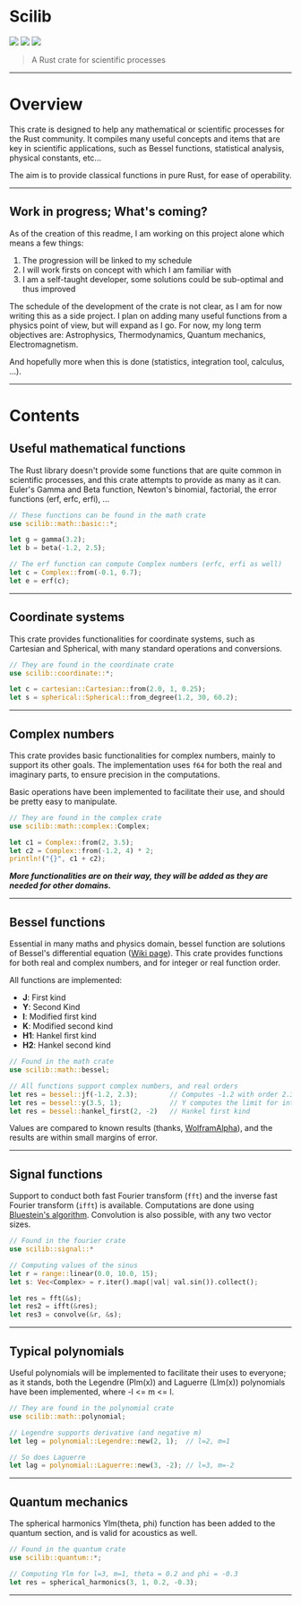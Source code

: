 # Scilib

![](https://img.shields.io/docsrs/scilib?label=Tests&style=flat-square)
![](https://img.shields.io/crates/v/scilib?style=flat-square)
![](https://img.shields.io/crates/l/scilib?style=flat-square)

> A Rust crate for scientific processes

---

# Overview

This crate is designed to help any mathematical or scientific processes for the Rust community. It compiles many useful concepts and items that are key in scientific applications, such as Bessel functions, statistical analysis, physical constants, etc...

The aim is to provide classical functions in pure Rust, for ease of operability.

---

## Work in progress; What's coming?

As of the creation of this readme, I am working on this project alone which means a few things:

1. The progression will be linked to my schedule
2. I will work firsts on concept with which I am familiar with
3. I am a self-taught developer, some solutions could be sub-optimal and thus improved

The schedule of the development of the crate is not clear, as I am for now writing this as a side project. I plan on adding many useful functions from a physics point of view, but will expand as I go. For now, my long term objectives are: Astrophysics, Thermodynamics, Quantum mechanics, Electromagnetism.

And hopefully more when this is done (statistics, integration tool, calculus, ...).

---

# Contents

## Useful mathematical functions

The Rust library doesn't provide some functions that are quite common in scientific processes, and this crate attempts to provide as many as it can. Euler's Gamma and Beta function, Newton's binomial, factorial, the error functions (erf, erfc, erfi), ...

```rust
// These functions can be found in the math crate
use scilib::math::basic::*;

let g = gamma(3.2);
let b = beta(-1.2, 2.5);

// The erf function can compute Complex numbers (erfc, erfi as well)
let c = Complex::from(-0.1, 0.7);
let e = erf(c);
```

---

## Coordinate systems

This crate provides functionalities for coordinate systems, such as Cartesian and Spherical, with many standard operations and conversions.

```rust
// They are found in the coordinate crate
use scilib::coordinate::*;

let c = cartesian::Cartesian::from(2.0, 1, 0.25);
let s = spherical::Spherical::from_degree(1.2, 30, 60.2);
```

---

## Complex numbers

This crate provides basic functionalities for complex numbers, mainly to support its other goals. The implementation uses `f64` for both the real and imaginary parts, to ensure precision in the computations.

Basic operations have been implemented to facilitate their use, and should be pretty easy to manipulate.

```rust
// They are found in the complex crate
use scilib::math::complex::Complex;

let c1 = Complex::from(2, 3.5);
let c2 = Complex::from(-1.2, 4) * 2;
println!("{}", c1 + c2);
```

***More functionalities are on their way, they will be added as they are needed for other domains.***

---

## Bessel functions

Essential in many maths and physics domain, bessel function are solutions of Bessel's differential equation ([Wiki page](https://en.wikipedia.org/wiki/Bessel_function)). This crate provides functions for both real and complex numbers, and for integer or real function order.

All functions are implemented:
- **J**: First kind
- **Y**: Second Kind
- **I**: Modified first kind
- **K**: Modified second kind
- **H1**: Hankel first kind
- **H2**: Hankel second kind

```rust
// Found in the math crate
use scilib::math::bessel;

// All functions support complex numbers, and real orders
let res = bessel::jf(-1.2, 2.3);        // Computes -1.2 with order 2.3 in J
let res = bessel::y(3.5, 1);            // Y computes the limit for integer order
let res = bessel::hankel_first(2, -2)   // Hankel first kind
```

Values are compared to known results (thanks, [WolframAlpha](https://www.wolframalpha.com/)), and the results are within small margins of error.

---

## Signal functions

Support to conduct both fast Fourier transform (`fft`) and the inverse fast Fourier transform (`ifft`) is available. Computations are
done using [Bluestein's algorithm](https://en.wikipedia.org/wiki/Chirp_Z-transform#Bluestein.27s_algorithm). Convolution is also possible,
with any two vector sizes.

```rust
// Found in the fourier crate
use scilib::signal::*

// Computing values of the sinus
let r = range::linear(0.0, 10.0, 15);
let s: Vec<Complex> = r.iter().map(|val| val.sin()).collect();

let res = fft(&s);
let res2 = ifft(&res);
let res3 = convolve(&r, &s);
```

---

## Typical polynomials

Useful polynomials will be implemented to facilitate their uses to everyone; as it stands, both the Legendre (Plm(x)) and Laguerre (Llm(x)) polynomials have been implemented, where -l <= m <= l.

```rust
// They are found in the polynomial crate
use scilib::math::polynomial;

// Legendre supports derivative (and negative m)
let leg = polynomial::Legendre::new(2, 1);  // l=2, m=1

// So does Laguerre
let lag = polynomial::Laguerre::new(3, -2); // l=3, m=-2
```

---

## Quantum mechanics

The spherical harmonics Ylm(theta, phi) function has been added to the quantum section, and is valid for acoustics as well.

```rust
// Found in the quantum crate
use scilib::quantum::*;

// Computing Ylm for l=3, m=1, theta = 0.2 and phi = -0.3
let res = spherical_harmonics(3, 1, 0.2, -0.3);
```

---
